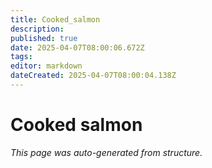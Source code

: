 ```yaml
---
title: Cooked_salmon
description: 
published: true
date: 2025-04-07T08:00:06.672Z
tags: 
editor: markdown
dateCreated: 2025-04-07T08:00:04.138Z
---
```


# Cooked salmon

*This page was auto-generated from structure.*